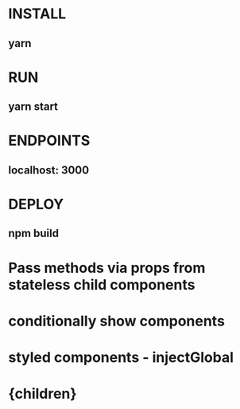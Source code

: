 # INSTALL 
## yarn 
# RUN 
## yarn start 
# ENDPOINTS 
## localhost: 3000
# DEPLOY 
## npm build


# Pass methods via props from stateless child components
# conditionally show components
# styled components - injectGlobal
# {children}
